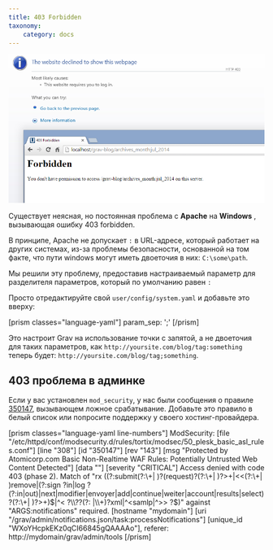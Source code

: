 ```yaml
---
title: 403 Forbidden
taxonomy:
    category: docs
---
```


![](forbidden-403.png?classes=border,shadow)

Существует неясная, но постоянная проблема с **Apache** на **Windows** , вызывающая ошибку 403 forbidden.

В принципе, Apache не допускает `:` в URL-адресе, который работает на других системах, из-за проблемы безопасности, основанной на том факте, что пути windows могут иметь двоеточия в них: `C:\some\path`.

Мы решили эту проблему, предоставив настраиваемый параметр для разделителя параметров, который по умолчанию равен `:`

Просто отредактируйте свой `user/config/system.yaml` и добавьте это вверху:

[prism classes="language-yaml"]
param_sep: ';'
[/prism]

Это настроит Grav на использование точки с запятой, а не двоеточия для таких параметров, как `http://yoursite.com/blog/tag:something` теперь будет: `http://yoursite.com/blog/tag;something`.

## 403 проблема в админке

Если у вас установлен `mod_security`, у нас были сообщения о правиле [350147](http://wiki.atomicorp.com/wiki/index.php/WAF_350147), вызывающем ложное срабатывание. Добавьте это правило в белый список или попросите поддержку у своего хостинг-провайдера.

[prism classes="language-yaml line-numbers"]
ModSecurity: [file "/etc/httpd/conf/modsecurity.d/rules/tortix/modsec/50_plesk_basic_asl_rules.conf"] [line "308"] [id "350147"] [rev "143"] [msg "Protected by Atomicorp.com Basic Non-Realtime WAF Rules: Potentially Untrusted Web Content Detected"] [data ""] [severity "CRITICAL"] Access denied with code 403 (phase 2). Match of "rx ((?:submit(?:\\+| )?(request)?(?:\\+| )?>+|<<(?:\\+| )remove|(?:sign ?in|log ?(?:in|out)|next|modifier|envoyer|add|continue|weiter|account|results|select)?(?:\\+| )?>+)$|^< ?\\??(?: |\\+)?xml|^<samlp|^>> ?$)" against "ARGS:notifications" required. [hostname "mydomain"] [uri "/grav/admin/notifications.json/task:processNotifications"] [unique_id "WXoYHcpkEKz0qCI66845gQAAAAo"], referer: http://mydomain/grav/admin/tools
[/prism]
